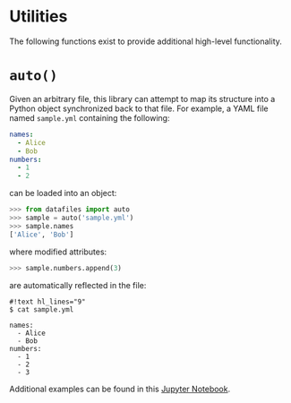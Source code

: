 <h1>Utilities</h1>

The following functions exist to provide additional high-level functionality.

# `auto()`

Given an arbitrary file, this library can attempt to map its structure into a Python object synchronized back to that file. For example, a YAML file named `sample.yml` containing the following:

```yaml
names:
  - Alice
  - Bob
numbers:
  - 1
  - 2
```

can be loaded into an object:

```python
>>> from datafiles import auto
>>> sample = auto('sample.yml')
>>> sample.names
['Alice', 'Bob']
```

where modified attributes:

```python
>>> sample.numbers.append(3)
```

are automatically reflected in the file:

```
#!text hl_lines="9"
$ cat sample.yml

names:
  - Alice
  - Bob
numbers:
  - 1
  - 2
  - 3
```

Additional examples can be found in this [Jupyter Notebook](https://github.com/jacebrowning/datafiles/blob/main/notebooks/file_inference.ipynb).
